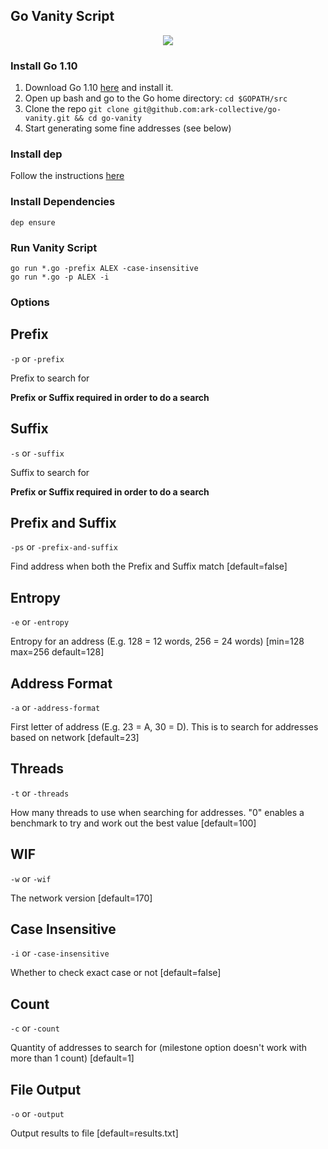 ## Go Vanity Script

<p align="center">
    <img src="https://github.com/ark-collective/go-vanity/blob/master/banner.png" />
</p>

### Install Go 1.10

1. Download Go 1.10 [here](https://golang.org/dl/) and install it.
2. Open up bash and go to the Go home directory: `cd $GOPATH/src`
3. Clone the repo `git clone git@github.com:ark-collective/go-vanity.git && cd go-vanity`
4. Start generating some fine addresses (see below)

### Install dep

Follow the instructions [here](https://github.com/golang/dep#installation)

### Install Dependencies

```
dep ensure
```

### Run Vanity Script

```
go run *.go -prefix ALEX -case-insensitive
go run *.go -p ALEX -i
```

### Options

## Prefix

`-p` or `-prefix`

Prefix to search for

**Prefix or Suffix required in order to do a search**

## Suffix

`-s` or `-suffix`

Suffix to search for

**Prefix or Suffix required in order to do a search**

## Prefix and Suffix

`-ps` or `-prefix-and-suffix`

Find address when both the Prefix and Suffix match [default=false]

## Entropy

`-e` or `-entropy`

Entropy for an address (E.g. 128 = 12 words, 256 = 24 words) [min=128 max=256 default=128]

## Address Format

`-a` or `-address-format`

First letter of address (E.g. 23 = A, 30 = D). This is to search for addresses based on network [default=23]

## Threads

`-t` or `-threads`

How many threads to use when searching for addresses. "0" enables a benchmark to try and work out the best value [default=100]

## WIF

`-w` or `-wif`

The network version [default=170]

## Case Insensitive

`-i` or `-case-insensitive`

Whether to check exact case or not [default=false]

## Count

`-c` or `-count`

Quantity of addresses to search for (milestone option doesn't work with more than 1 count) [default=1]

## File Output

`-o` or `-output`

Output results to file [default=results.txt]
